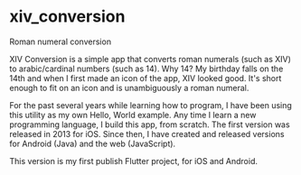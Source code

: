 # xiv_conversion

Roman numeral conversion

XIV Conversion is a simple app that converts roman numerals (such as XIV) to arabic/cardinal numbers (such as 14). Why 14? My birthday falls on the 14th and when I first made an icon of the app, XIV looked good. It's short enough to fit on an icon and is unambiguously a roman numeral.

For the past several years while learning how to program, I have been using this utility as my own Hello, World example. Any time I learn a new programming language, I build this app, from scratch. The first version was released in 2013 for iOS. Since then, I have created and released versions for Android (Java) and the web (JavaScript).

This version is my first publish Flutter project, for iOS and Android.
